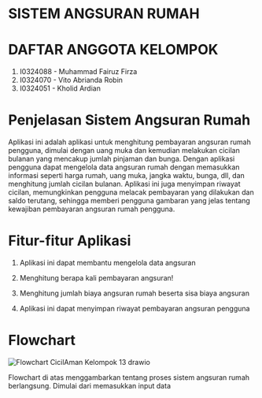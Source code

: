 # SISTEM ANGSURAN RUMAH
# DAFTAR ANGGOTA KELOMPOK
1. I0324088 - Muhammad Fairuz Firza
2. I0324070 - Vito Abrianda Robin	
3. I0324051 - Kholid Ardian
# Penjelasan Sistem Angsuran Rumah
Aplikasi ini adalah aplikasi untuk menghitung pembayaran angsuran rumah pengguna, dimulai dengan uang muka dan kemudian melakukan cicilan bulanan yang mencakup jumlah pinjaman dan bunga. Dengan aplikasi pengguna dapat mengelola data angsuran rumah dengan memasukkan informasi seperti harga rumah, uang muka, jangka waktu, bunga, dll, dan  menghitung jumlah cicilan bulanan. Aplikasi ini juga menyimpan riwayat cicilan, memungkinkan pengguna  melacak pembayaran yang  dilakukan dan saldo terutang, sehingga memberi pengguna gambaran yang jelas tentang kewajiban pembayaran angsuran rumah pengguna.
# Fitur-fitur Aplikasi
1. Aplikasi ini dapat membantu mengelola data angsuran
2. Menghitung berapa kali pembayaran angsuran!

4. Menghitung jumlah biaya angsuran rumah beserta sisa biaya angsuran
5. Aplikasi ini dapat menyimpan riwayat pembayaran angsuran pengguna 
# Flowchart
![Flowchart CicilAman Kelompok 13 drawio](https://github.com/user-attachments/assets/9b8e9e4d-8771-48f3-bd51-1c4c43e34f61)

Flowchart di atas menggambarkan tentang proses sistem angsuran rumah berlangsung. Dimulai dari memasukkan input data
